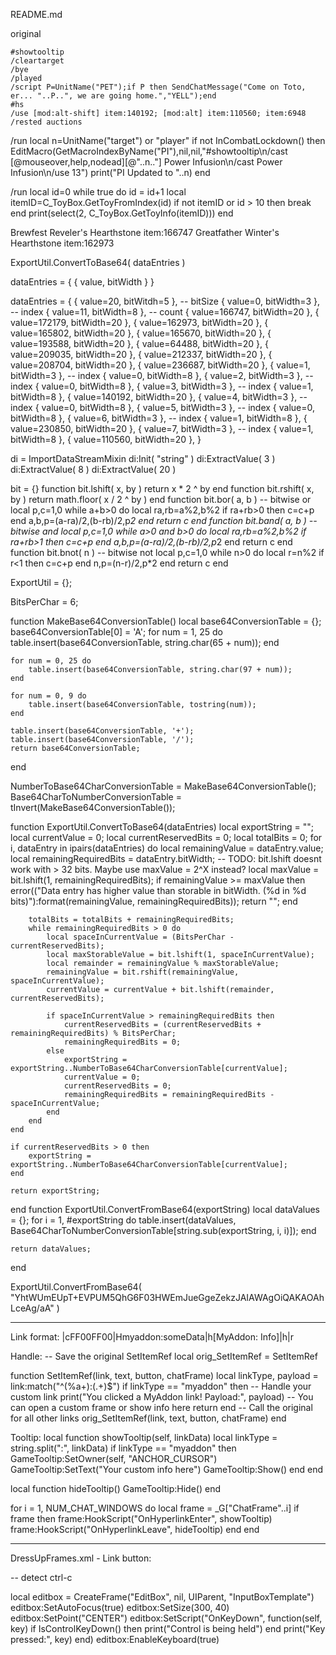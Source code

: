 README.md


original
```
#showtooltip
/cleartarget
/bye
/played
/script P=UnitName("PET");if P then SendChatMessage("Come on Toto, er... "..P..", we are going home.","YELL");end
#hs
/use [mod:alt-shift] item:140192; [mod:alt] item:110560; item:6948
/rested auctions
```


/run local n=UnitName("target") or "player" if not InCombatLockdown() then EditMacro(GetMacroIndexByName("PI"),nil,nil,"#showtooltip\n/cast [@mouseover,help,nodead][@"..n.."] Power Infusion\n/cast Power Infusion\n/use 13") print("PI Updated to "..n) end




/run local id=0 while true do id = id+1 local itemID=C_ToyBox.GetToyFromIndex(id) if not itemID or id > 10 then break end print(select(2, C_ToyBox.GetToyInfo(itemID))) end


Brewfest Reveler's Hearthstone   item:166747
Greatfather Winter's Hearthstone item:162973


ExportUtil.ConvertToBase64( dataEntries )

dataEntries = {
    { value,
      bitWidth
       }
}




dataEntries = {
    { value=20, bitWitdh=5 }, -- bitSize
    { value=0, bitWidth=3 }, -- index
    { value=11, bitWidth=8 }, -- count
    { value=166747, bitWidth=20 },
    { value=172179, bitWidth=20 },
    { value=162973, bitWidth=20 },
    { value=165802, bitWidth=20 },
    { value=165670, bitWidth=20 },
    { value=193588, bitWidth=20 },
    { value=64488, bitWidth=20 },
    { value=209035, bitWidth=20 },
    { value=212337, bitWidth=20 },
    { value=208704, bitWidth=20 },
    { value=236687, bitWidth=20 },
    { value=1, bitWidth=3 }, -- index
    { value=0, bitWidth=8 },
    { value=2, bitWidth=3 }, -- index
    { value=0, bitWidth=8 },
    { value=3, bitWidth=3 }, -- index
    { value=1, bitWidth=8 },
    { value=140192, bitWidth=20 },
    { value=4, bitWidth=3 }, -- index
    { value=0, bitWidth=8 },
    { value=5, bitWidth=3 }, -- index
    { value=0, bitWidth=8 },
    { value=6, bitWidth=3 }, -- index
    { value=1, bitWidth=8 },
    { value=230850, bitWidth=20 },
    { value=7, bitWidth=3 }, -- index
    { value=1, bitWidth=8 },
    { value=110560, bitWidth=20 },
}


di = ImportDataStreamMixin
di:Init( "string" )
di:ExtractValue( 3 )
di:ExtractValue( 8 )
di:ExtractValue( 20 )


bit = {}
function bit.lshift( x, by )
    return x * 2 ^ by
end
function bit.rshift( x, by )
    return math.floor( x / 2 ^ by )
end
function bit.bor( a, b )  -- bitwise or
    local p,c=1,0
    while a+b>0 do
        local ra,rb=a%2,b%2
        if ra+rb>0 then c=c+p end
        a,b,p=(a-ra)/2,(b-rb)/2,p*2
    end
    return c
end
function bit.band( a, b ) -- bitwise and
    local p,c=1,0
    while a>0 and b>0 do
        local ra,rb=a%2,b%2
        if ra+rb>1 then c=c+p end
        a,b,p=(a-ra)/2,(b-rb)/2,p*2
    end
    return c
end
function bit.bnot( n )  -- bitwise not
    local p,c=1,0
    while n>0 do
        local r=n%2
        if r<1 then c=c+p end
        n,p=(n-r)/2,p*2
    end
    return c
end

ExportUtil = {};

BitsPerChar = 6;

function MakeBase64ConversionTable()
    local base64ConversionTable = {};
    base64ConversionTable[0] = 'A';
    for num = 1, 25 do
        table.insert(base64ConversionTable, string.char(65 + num));
    end

    for num = 0, 25 do
        table.insert(base64ConversionTable, string.char(97 + num));
    end

    for num = 0, 9 do
        table.insert(base64ConversionTable, tostring(num));
    end

    table.insert(base64ConversionTable, '+');
    table.insert(base64ConversionTable, '/');
    return base64ConversionTable;
end

NumberToBase64CharConversionTable = MakeBase64ConversionTable();
Base64CharToNumberConversionTable = tInvert(MakeBase64ConversionTable());


function ExportUtil.ConvertToBase64(dataEntries)
    local exportString = "";
    local currentValue = 0;
    local currentReservedBits = 0;
    local totalBits = 0;
    for i, dataEntry in ipairs(dataEntries) do
        local remainingValue = dataEntry.value;
        local remainingRequiredBits = dataEntry.bitWidth;
        -- TODO: bit.lshift doesnt work with > 32 bits.  Maybe use maxValue = 2^X instead?
        local maxValue = bit.lshift(1, remainingRequiredBits);
        if remainingValue >= maxValue then
            error(("Data entry has higher value than storable in bitWidth. (%d in %d bits)"):format(remainingValue, remainingRequiredBits));
            return "";
        end

        totalBits = totalBits + remainingRequiredBits;
        while remainingRequiredBits > 0 do
            local spaceInCurrentValue = (BitsPerChar - currentReservedBits);
            local maxStorableValue = bit.lshift(1, spaceInCurrentValue);
            local remainder = remainingValue % maxStorableValue;
            remainingValue = bit.rshift(remainingValue, spaceInCurrentValue);
            currentValue = currentValue + bit.lshift(remainder, currentReservedBits);

            if spaceInCurrentValue > remainingRequiredBits then
                currentReservedBits = (currentReservedBits + remainingRequiredBits) % BitsPerChar;
                remainingRequiredBits = 0;
            else
                exportString = exportString..NumberToBase64CharConversionTable[currentValue];
                currentValue = 0;
                currentReservedBits = 0;
                remainingRequiredBits = remainingRequiredBits - spaceInCurrentValue;
            end
        end
    end

    if currentReservedBits > 0 then
        exportString = exportString..NumberToBase64CharConversionTable[currentValue];
    end

    return exportString;
end
function ExportUtil.ConvertFromBase64(exportString)
    local dataValues = {};
    for i = 1, #exportString do
        table.insert(dataValues, Base64CharToNumberConversionTable[string.sub(exportString, i, i)]);
    end

    return dataValues;
end


ExportUtil.ConvertFromBase64( "YhtWUmEUpT+EVPUM5QhG6F03HWEmJueGgeZekzJAIAWAgOiQAKAOAhLceAg/aA" )


---
Link format:
|cFF00FF00|Hmyaddon:someData|h[MyAddon: Info]|h|r

Handle:
-- Save the original SetItemRef
local orig_SetItemRef = SetItemRef

function SetItemRef(link, text, button, chatFrame)
    local linkType, payload = link:match("^(%a+):(.+)$")
    if linkType == "myaddon" then
        -- Handle your custom link
        print("You clicked a MyAddon link! Payload:", payload)
        -- You can open a custom frame or show info here
        return
    end
    -- Call the original for all other links
    orig_SetItemRef(link, text, button, chatFrame)
end


Tooltip:
local function showTooltip(self, linkData)
    local linkType = string.split(":", linkData)
    if linkType == "myaddon" then
        GameTooltip:SetOwner(self, "ANCHOR_CURSOR")
        GameTooltip:SetText("Your custom info here")
        GameTooltip:Show()
    end
end

local function hideTooltip()
    GameTooltip:Hide()
end

for i = 1, NUM_CHAT_WINDOWS do
    local frame = _G["ChatFrame"..i]
    if frame then
        frame:HookScript("OnHyperlinkEnter", showTooltip)
        frame:HookScript("OnHyperlinkLeave", hideTooltip)
    end
end






-----
DressUpFrames.xml   -  Link button:
            <DropdownButton parentKey="LinkButton" mixin="DressUpModelFrameLinkButtonMixin" inherits="UIPanelButtonTemplate" text="LINK_TRANSMOG_OUTFIT">
                <KeyValues>
                    <KeyValue key="menuPointX" type="number" value="15"/>
                    <KeyValue key="menuPointY" type="number" value="2"/>
                </KeyValues>
                <Size x="159" y="22"/>
                <Anchors>
                    <Anchor point="BOTTOMLEFT" relativePoint="BOTTOMLEFT" x="2" y="4"/>
                </Anchors>
                <Scripts>
                    <OnShow method="OnShow"/>
                    <OnHide method="OnHide"/>
                    <OnClick method="OnClick"/>
                </Scripts>
            </DropdownButton>


-- detect ctrl-c

local editbox = CreateFrame("EditBox", nil, UIParent, "InputBoxTemplate")
editbox:SetAutoFocus(true)
editbox:SetSize(300, 40)
editbox:SetPoint("CENTER")
editbox:SetScript("OnKeyDown", function(self, key)
    if IsControlKeyDown() then
        print("Control is being held")
    end
    print("Key pressed:", key)
end)
editbox:EnableKeyboard(true)





